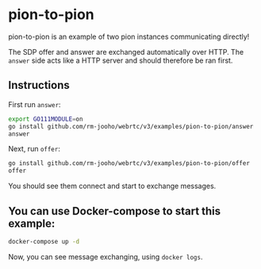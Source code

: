 # pion-to-pion
pion-to-pion is an example of two pion instances communicating directly!

The SDP offer and answer are exchanged automatically over HTTP.
The `answer` side acts like a HTTP server and should therefore be ran first.

## Instructions
First run `answer`:
```sh
export GO111MODULE=on
go install github.com/rm-jooho/webrtc/v3/examples/pion-to-pion/answer
answer
```
Next, run `offer`:
```sh
go install github.com/rm-jooho/webrtc/v3/examples/pion-to-pion/offer
offer
```

You should see them connect and start to exchange messages.

## You can use Docker-compose to start this example:
```sh
docker-compose up -d
```

Now, you can see message exchanging, using `docker logs`.
